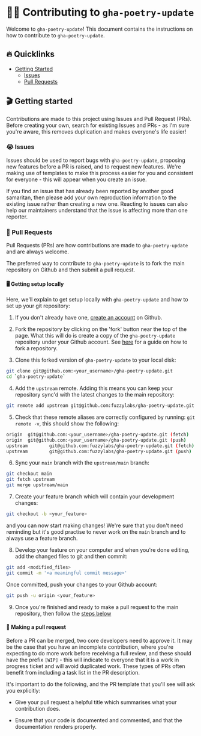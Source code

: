 # 🧑‍💻 Contributing to `gha-poetry-update`

Welcome to `gha-poetry-update`! This document contains the instructions on how to contribute to `gha-poetry-update`.

## 🔥 Quicklinks

* [Getting Started](#🎬-getting-started)
  * [Issues](#😭-issues)
  * [Pull Requests](#🎫-pull-requests)

## 🎬 Getting started

Contributions are made to this project using Issues and Pull Request (PRs). Before creating your own, search for existing Issues and PRs - as I'm sure you're aware, this removes duplication and makes everyone's life easier!

### 😭 Issues

Issues should be used to report bugs with `gha-poetry-update`, proposing new features before a PR is raised, and to request new features. We're making use of templates to make this process easier for you and consistent for everyone - this will appear when you create an issue.

If you find an issue that has already been reported by another good samaritan, then please add your own reproduction information to the existing issue rather than creating a new one. Reacting to issues can also help our maintainers understand that the issue is affecting more than one reporter.

### 🎫 Pull Requests

Pull Requests (PRs) are how contributions are made to `gha-poetry-update` and are always welcome.

The preferred way to contribute to `gha-poetry-update` is to fork the main repository on Github and then submit a pull request.

#### 🖥️ Getting setup locally

Here, we'll explain to get setup locally with `gha-poetry-update` and how to set up your git repository:

1. If you don't already have one, [create an account](https://github.com/join) on Github.

2. Fork the repository by clicking on the 'fork' button near the top of the page. What this will do is create a copy of the `gha-poetry-update` repository under your Github account. See [here](https://help.github.com/articles/fork-a-repo/) for a guide on how to fork a repository.

3. Clone this forked version of `gha-poetry-update` to your local disk:

```bash
git clone git@github.com:<your_username>/gha-poetry-update.git
cd `gha-poetry-update`
```

4. Add the `upstream` remote. Adding this means you can keep your repository sync'd with the latest changes to the main repository:

```bash
git remote add upstream git@github.com:fuzzylabs/gha-poetry-update.git
```

5. Check that these remote aliases are correctly configured by running: `git remote -v`, this should show the following:

```bash
origin  git@github.com:<your_username>/gha-poetry-update.git (fetch)
origin  git@github.com:<your_username>/gha-poetry-update.git (push)
upstream        git@github.com:fuzzylabs/gha-poetry-update.git (fetch)
upstream        git@github.com:fuzzylabs/gha-poetry-update.git (push)
```

6. Sync your `main` branch with the `upstream/main` branch:

```bash
git checkout main
git fetch upstream
git merge upstream/main
```

7. Create your feature branch which will contain your development changes:

```bash
git checkout -b <your_feature>
```

and you can now start making changes! We're sure that you don't need reminding but it's good practise to never work on the `main` branch and to always use a feature branch.

8. Develop your feature on your computer and when you're done editing, add the changed files to git and then commit:

```bash
git add <modified_files>
git commit -m '<a meaningful commit message>'
```

Once committed, push your changes to your Github account:

```bash
git push -u origin <your_feature>
```

9. Once you're finished and ready to make a pull request to the main repository, then follow the [steps below](#🤔-making-a-pull-request)

#### 🤔 Making a pull request

Before a PR can be merged, two core developers need to approve it. It may be the case that you have an incomplete contribution, where you're expecting to do more work before receiving a full review, and these should have the prefix `[WIP]` - this will indicate to everyone that it is a work in progress ticket and will avoid duplicated work. These types of PRs often benefit from including a task list in the PR description.

It's important to do the following, and the PR template that you'll see will ask you explicitly:

* Give your pull request a helpful title which summarises what your contribution does.

* Ensure that your code is documented and commented, and that the documentation renders properly.